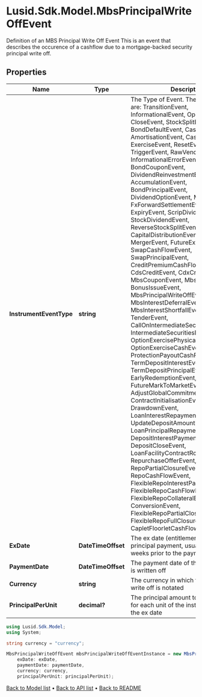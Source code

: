 # Lusid.Sdk.Model.MbsPrincipalWriteOffEvent
Definition of an MBS Principal Write Off Event  This is an event that describes the occurence of a cashflow due to a mortgage-backed security principal write off.

## Properties

Name | Type | Description | Notes
------------ | ------------- | ------------- | -------------
**InstrumentEventType** | **string** | The Type of Event. The available values are: TransitionEvent, InformationalEvent, OpenEvent, CloseEvent, StockSplitEvent, BondDefaultEvent, CashDividendEvent, AmortisationEvent, CashFlowEvent, ExerciseEvent, ResetEvent, TriggerEvent, RawVendorEvent, InformationalErrorEvent, BondCouponEvent, DividendReinvestmentEvent, AccumulationEvent, BondPrincipalEvent, DividendOptionEvent, MaturityEvent, FxForwardSettlementEvent, ExpiryEvent, ScripDividendEvent, StockDividendEvent, ReverseStockSplitEvent, CapitalDistributionEvent, SpinOffEvent, MergerEvent, FutureExpiryEvent, SwapCashFlowEvent, SwapPrincipalEvent, CreditPremiumCashFlowEvent, CdsCreditEvent, CdxCreditEvent, MbsCouponEvent, MbsPrincipalEvent, BonusIssueEvent, MbsPrincipalWriteOffEvent, MbsInterestDeferralEvent, MbsInterestShortfallEvent, TenderEvent, CallOnIntermediateSecuritiesEvent, IntermediateSecuritiesDistributionEvent, OptionExercisePhysicalEvent, OptionExerciseCashEvent, ProtectionPayoutCashFlowEvent, TermDepositInterestEvent, TermDepositPrincipalEvent, EarlyRedemptionEvent, FutureMarkToMarketEvent, AdjustGlobalCommitmentEvent, ContractInitialisationEvent, DrawdownEvent, LoanInterestRepaymentEvent, UpdateDepositAmountEvent, LoanPrincipalRepaymentEvent, DepositInterestPaymentEvent, DepositCloseEvent, LoanFacilityContractRolloverEvent, RepurchaseOfferEvent, RepoPartialClosureEvent, RepoCashFlowEvent, FlexibleRepoInterestPaymentEvent, FlexibleRepoCashFlowEvent, FlexibleRepoCollateralEvent, ConversionEvent, FlexibleRepoPartialClosureEvent, FlexibleRepoFullClosureEvent, CapletFloorletCashFlowEvent | 
**ExDate** | **DateTimeOffset** | The ex date (entitlement date) of the principal payment, usually several weeks prior to the payment date | [optional] 
**PaymentDate** | **DateTimeOffset** | The payment date of the principal that is written off | [optional] 
**Currency** | **string** | The currency in which the principal write off is notated | 
**PrincipalPerUnit** | **decimal?** | The principal amount to be written off for each unit of the instrument held on the ex date | [optional] 

```csharp
using Lusid.Sdk.Model;
using System;

string currency = "currency";

MbsPrincipalWriteOffEvent mbsPrincipalWriteOffEventInstance = new MbsPrincipalWriteOffEvent(
    exDate: exDate,
    paymentDate: paymentDate,
    currency: currency,
    principalPerUnit: principalPerUnit);
```

[Back to Model list](../README.md#documentation-for-models) &#8226; [Back to API list](../README.md#documentation-for-api-endpoints) &#8226; [Back to README](../README.md)
